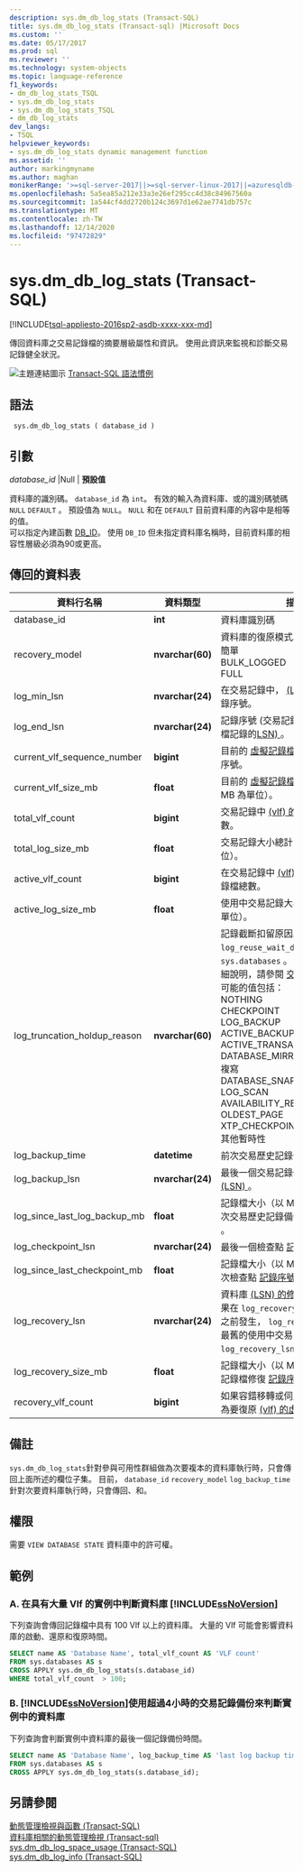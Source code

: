 ```yaml
---
description: sys.dm_db_log_stats (Transact-SQL)
title: sys.dm_db_log_stats (Transact-sql) |Microsoft Docs
ms.custom: ''
ms.date: 05/17/2017
ms.prod: sql
ms.reviewer: ''
ms.technology: system-objects
ms.topic: language-reference
f1_keywords:
- dm_db_log_stats_TSQL
- sys.dm_db_log_stats
- sys.dm_db_log_stats_TSQL
- dm_db_log_stats
dev_langs:
- TSQL
helpviewer_keywords:
- sys.dm_db_log_stats dynamic management function
ms.assetid: ''
author: markingmyname
ms.author: maghan
monikerRange: '>=sql-server-2017||>=sql-server-linux-2017||=azuresqldb-mi-current'
ms.openlocfilehash: 5a5ea85a212e33a3e26ef295cc4d38c84967560a
ms.sourcegitcommit: 1a544cf4dd2720b124c3697d1e62ae7741db757c
ms.translationtype: MT
ms.contentlocale: zh-TW
ms.lasthandoff: 12/14/2020
ms.locfileid: "97472829"
---
```

# <a name="sysdm_db_log_stats-transact-sql"></a>sys.dm_db_log_stats (Transact-SQL)   
[!INCLUDE[tsql-appliesto-2016sp2-asdb-xxxx-xxx-md](../../includes/tsql-appliesto-2016sp2-asdb-xxxx-xxx-md.md)]

傳回資料庫之交易記錄檔的摘要層級屬性和資訊。 使用此資訊來監視和診斷交易記錄健全狀況。   
  
 ![主題連結圖示](../../database-engine/configure-windows/media/topic-link.gif "主題連結圖示") [Transact-SQL 語法慣例](../../t-sql/language-elements/transact-sql-syntax-conventions-transact-sql.md)  
  
## <a name="syntax"></a>語法  
  
```  
 sys.dm_db_log_stats ( database_id )
```  
  
## <a name="arguments"></a>引數  

*database_id* |Null | **預設值**

資料庫的識別碼。 `database_id` 為 `int`。 有效的輸入為資料庫、或的識別碼號碼 `NULL` `DEFAULT` 。 預設值為 `NULL`。 `NULL` 和在 `DEFAULT` 目前資料庫的內容中是相等的值。  
可以指定內建函數 [DB_ID](../../t-sql/functions/db-id-transact-sql.md)。 使用 `DB_ID` 但未指定資料庫名稱時，目前資料庫的相容性層級必須為90或更高。

  
## <a name="tables-returned"></a>傳回的資料表  
  
|資料行名稱|資料類型|描述|  
|-----------------|---------------|-----------------|  
|database_id    |**int**    |資料庫識別碼 |  
|recovery_model |**nvarchar(60)**   |   資料庫的復原模式。 可能的值包括： <br /> 簡單<br /> BULK_LOGGED <br /> FULL |  
|log_min_lsn    |**nvarchar(24)**   |   在交易記錄中， [ (LSN) ](../../relational-databases/sql-server-transaction-log-architecture-and-management-guide.md#Logical_Arch) 的目前起始記錄序號。|  
|log_end_lsn    |**nvarchar(24)**   |   記錄序號 (交易記錄中最後一個記錄檔記錄的[LSN) ](../../relational-databases/sql-server-transaction-log-architecture-and-management-guide.md#Logical_Arch) 。|  
|current_vlf_sequence_number    |**bigint** |   目前的 [虛擬記錄檔 (](../../relational-databases/sql-server-transaction-log-architecture-and-management-guide.md#physical_arch) 在執行時 VLF) 序號。|  
|current_vlf_size_mb    |**float**  |   目前的 [虛擬記錄檔 (VLF) ](../../relational-databases/sql-server-transaction-log-architecture-and-management-guide.md#physical_arch) 大小（以 MB 為單位）。|   
|total_vlf_count    |**bigint** |   交易記錄中 [ (vlf) 的虛擬記錄 ](../../relational-databases/sql-server-transaction-log-architecture-and-management-guide.md#physical_arch) 檔總數。 |  
|total_log_size_mb  |**float**  |   交易記錄大小總計（以 MB 為單位）。 |  
|active_vlf_count   |**bigint** |   在交易記錄中 [ (vlf) ](../../relational-databases/sql-server-transaction-log-architecture-and-management-guide.md#physical_arch) 的使用中虛擬記錄檔總數。|  
|active_log_size_mb |**float**  |   使用中交易記錄大小總計（以 MB 為單位）。|  
|log_truncation_holdup_reason   |**nvarchar(60)**   |   記錄截斷扣留原因。 值與  `log_reuse_wait_desc` 的資料行相同 `sys.databases` 。   (如需這些值的詳細說明，請參閱 [交易記錄](../../relational-databases/logs/the-transaction-log-sql-server.md)) 。 <br />可能的值包括： <br />NOTHING<br />CHECKPOINT<br />LOG_BACKUP<br />ACTIVE_BACKUP_OR_RESTORE<br />ACTIVE_TRANSACTION<br />DATABASE_MIRRORING<br />複寫<br />DATABASE_SNAPSHOT_CREATION<br />LOG_SCAN<br />AVAILABILITY_REPLICA<br />OLDEST_PAGE<br />XTP_CHECKPOINT<br />其他暫時性 |  
|log_backup_time    |**datetime**   |   前次交易歷史記錄備份時間。|   
|log_backup_lsn |**nvarchar(24)**   |   最後一個交易記錄備份 [記錄序號 (LSN) ](../../relational-databases/sql-server-transaction-log-architecture-and-management-guide.md#Logical_Arch)。|   
|log_since_last_log_backup_mb   |**float**  |   記錄檔大小（以 MB 為單位），自前次交易歷史記錄備份 [記錄序號 (LSN) ](../../relational-databases/sql-server-transaction-log-architecture-and-management-guide.md#Logical_Arch)。|  
|log_checkpoint_lsn |**nvarchar(24)**   |   最後一個檢查點 [記錄序號 (LSN) ](../../relational-databases/sql-server-transaction-log-architecture-and-management-guide.md#Logical_Arch)。|  
|log_since_last_checkpoint_mb   |**float**  |   記錄檔大小（以 MB 為單位），自上次檢查點 [記錄序號 (LSN) ](../../relational-databases/sql-server-transaction-log-architecture-and-management-guide.md#Logical_Arch)。|  
|log_recovery_lsn   |**nvarchar(24)**   |   資料庫 [ (LSN) 的修復記錄序號 ](../../relational-databases/sql-server-transaction-log-architecture-and-management-guide.md#Logical_Arch) 。 如果在 `log_recovery_lsn` 檢查點 lsn 之前發生， `log_recovery_lsn` 則為最舊的使用中交易 lsn，否則 `log_recovery_lsn` 為檢查點 lsn。|  
|log_recovery_size_mb   |**float**  |   記錄檔大小（以 MB 為單位），因為記錄檔修復 [記錄序號 (LSN) ](../../relational-databases/sql-server-transaction-log-architecture-and-management-guide.md#Logical_Arch)。|  
|recovery_vlf_count |**bigint** |   如果容錯移轉或伺服器重新開機，則為要復原 [ (vlf) 的虛擬記錄 ](../../relational-databases/sql-server-transaction-log-architecture-and-management-guide.md#physical_arch) 檔總數。 |  


## <a name="remarks"></a>備註
`sys.dm_db_log_stats`針對參與可用性群組做為次要複本的資料庫執行時，只會傳回上面所述的欄位子集。  目前， `database_id` `recovery_model` `log_backup_time` 針對次要資料庫執行時，只會傳回、和。   

## <a name="permissions"></a>權限  
需要 `VIEW DATABASE STATE` 資料庫中的許可權。   
  
## <a name="examples"></a>範例  

### <a name="a-determining-databases-in-a-ssnoversion-instance-with-high-number-of-vlfs"></a>A. 在具有大量 Vlf 的實例中判斷資料庫 [!INCLUDE[ssNoVersion](../../includes/ssnoversion-md.md)]   
下列查詢會傳回記錄檔中具有 100 Vlf 以上的資料庫。 大量的 Vlf 可能會影響資料庫的啟動、還原和復原時間。

```sql  
SELECT name AS 'Database Name', total_vlf_count AS 'VLF count' 
FROM sys.databases AS s
CROSS APPLY sys.dm_db_log_stats(s.database_id) 
WHERE total_vlf_count  > 100;
```   

### <a name="b-determining-databases-in-a-ssnoversion-instance-with-transaction-log-backups-older-than-4-hours"></a>B. [!INCLUDE[ssNoVersion](../../includes/ssnoversion-md.md)]使用超過4小時的交易記錄備份來判斷實例中的資料庫   
下列查詢會判斷實例中資料庫的最後一個記錄備份時間。

```sql  
SELECT name AS 'Database Name', log_backup_time AS 'last log backup time' 
FROM sys.databases AS s
CROSS APPLY sys.dm_db_log_stats(s.database_id); 
```

## <a name="see-also"></a>另請參閱  
[動態管理檢視與函數 &#40;Transact-SQL&#41;](../../relational-databases/system-dynamic-management-views/system-dynamic-management-views.md)   
[資料庫相關的動態管理檢視 &#40;Transact-sql&#41;](../../relational-databases/system-dynamic-management-views/database-related-dynamic-management-views-transact-sql.md)   
[sys.dm_db_log_space_usage &#40;Transact-SQL&#41;](../../relational-databases/system-dynamic-management-views/sys-dm-db-log-space-usage-transact-sql.md)   
[sys.dm_db_log_info &#40;Transact-SQL&#41;](../../relational-databases/system-dynamic-management-views/sys-dm-db-log-info-transact-sql.md)    
  

